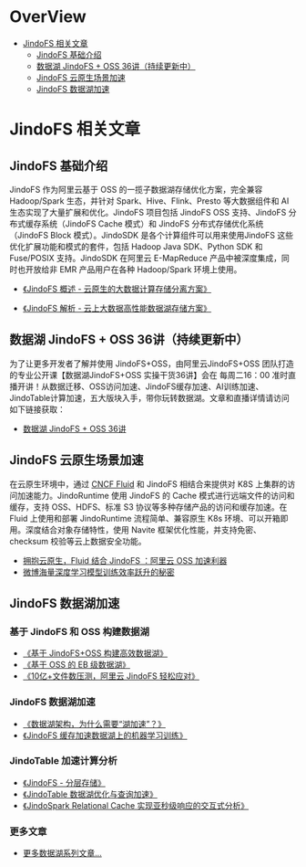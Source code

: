 
# OverView
- [JindoFS 相关文章](#jindofs-%E7%9B%B8%E5%85%B3%E6%96%87%E7%AB%A0)
  - [JindoFS 基础介绍](#jindofs-%E5%9F%BA%E7%A1%80%E4%BB%8B%E7%BB%8D)
  - [数据湖 JindoFS + OSS  36讲（持续更新中）](#%E6%95%B0%E6%8D%AE%E6%B9%96-jindofs--oss--36%E8%AE%B2%E6%8C%81%E7%BB%AD%E6%9B%B4%E6%96%B0%E4%B8%AD)
  - [JindoFS 云原生场景加速](#jindofs-%E4%BA%91%E5%8E%9F%E7%94%9F%E5%9C%BA%E6%99%AF%E5%8A%A0%E9%80%9F)
  - [JindoFS 数据湖加速](#jindofs-%E6%95%B0%E6%8D%AE%E6%B9%96%E5%8A%A0%E9%80%9F)

# JindoFS 相关文章

## JindoFS 基础介绍
JindoFS 作为阿里云基于 OSS 的一揽子数据湖存储优化方案，完全兼容 Hadoop/Spark 生态，并针对 Spark、Hive、Flink、Presto 等大数据组件和 AI 生态实现了大量扩展和优化。JindoFS 项目包括 JindoFS OSS 支持、JindoFS 分布式缓存系统（JindoFS Cache 模式）和 JindoFS 分布式存储优化系统（JindoFS Block 模式）。JindoSDK 是各个计算组件可以用来使用JindoFS 这些优化扩展功能和模式的套件，包括 Hadoop Java SDK、Python SDK 和 Fuse/POSIX 支持。JindoSDK 在阿里云 E-MapReduce 产品中被深度集成，同时也开放给非 EMR 产品用户在各种 Hadoop/Spark 环境上使用。
* [《JindoFS 概述 - 云原生的大数据计算存储分离方案》](https://developer.aliyun.com/article/720081)

* [《JindoFS 解析 - 云上大数据高性能数据湖存储方案》](https://developer.aliyun.com/article/720312)
  
## 数据湖 JindoFS + OSS  36讲（持续更新中）
为了让更多开发者了解并使用 JindoFS+OSS，由阿里云JindoFS+OSS 团队打造的专业公开课【数据湖JindoFS+OSS 实操干货36讲】会在 每周二16：00 准时直播开讲！从数据迁移、OSS访问加速、JindoFS缓存加速、AI训练加速、JindoTable计算加速，五大版块入手，带你玩转数据湖。文章和直播详情请访问如下链接获取：

* [数据湖 JindoFS + OSS  36讲](./jindofs_article/datalake_JindoFS_OSS_36_all.md)
  
## JindoFS 云原生场景加速
在云原生环境中，通过 [CNCF Fluid](https://github.com/fluid-cloudnative/fluid) 和 JindoFS 相结合来提供对 K8S 上集群的访问加速能力。JindoRuntime 使用 JindoFS 的 Cache 模式进行远端文件的访问和缓存，支持 OSS、HDFS、标准 S3 协议等多种存储产品的访问和缓存加速。在 Fluid 上使用和部署 JindoRuntime 流程简单、兼容原生 K8s 环境、可以开箱即用。深度结合对象存储特性，使用 Navite 框架优化性能，并支持免密、checksum 校验等云上数据安全功能。
* [拥抱云原生，Fluid 结合 JindoFS ：阿里云 OSS 加速利器](https://developer.aliyun.com/article/781935)
* [微博海量深度学习模型训练效率跃升的秘密](https://www.infoq.cn/article/FClx4Cco6b1jomi6UZSy) 
  
## JindoFS 数据湖加速
### 基于 JindoFS 和 OSS 构建数据湖
* [《基于 JindoFS+OSS 构建高效数据湖》](https://developer.aliyun.com/article/772305)
* [《基于 OSS 的 EB 级数据湖》](https://developer.aliyun.com/article/772300)
* [《10亿+文件数压测，阿里云 JindoFS 轻松应对》](https://developer.aliyun.com/article/781801)

### JindoFS 数据湖加速 
* [《数据湖架构，为什么需要“湖加速”？》](https://developer.aliyun.com/article/774556)
* [《JindoFS 缓存加速数据湖上的机器学习训练》](https://developer.aliyun.com/article/772307)
  
### JindoTable 加速计算分析
* [《JindoFS - 分层存储》](https://developer.aliyun.com/article/766586)
* [《JindoTable 数据湖优化与查询加速》](https://developer.aliyun.com/article/772311)
* [《JindoSpark Relational Cache 实现亚秒级响应的交互式分析》](https://developer.aliyun.com/article/725413)

### 更多文章
* [更多数据湖系列文章...](https://developer.aliyun.com/group/datalakeformation)